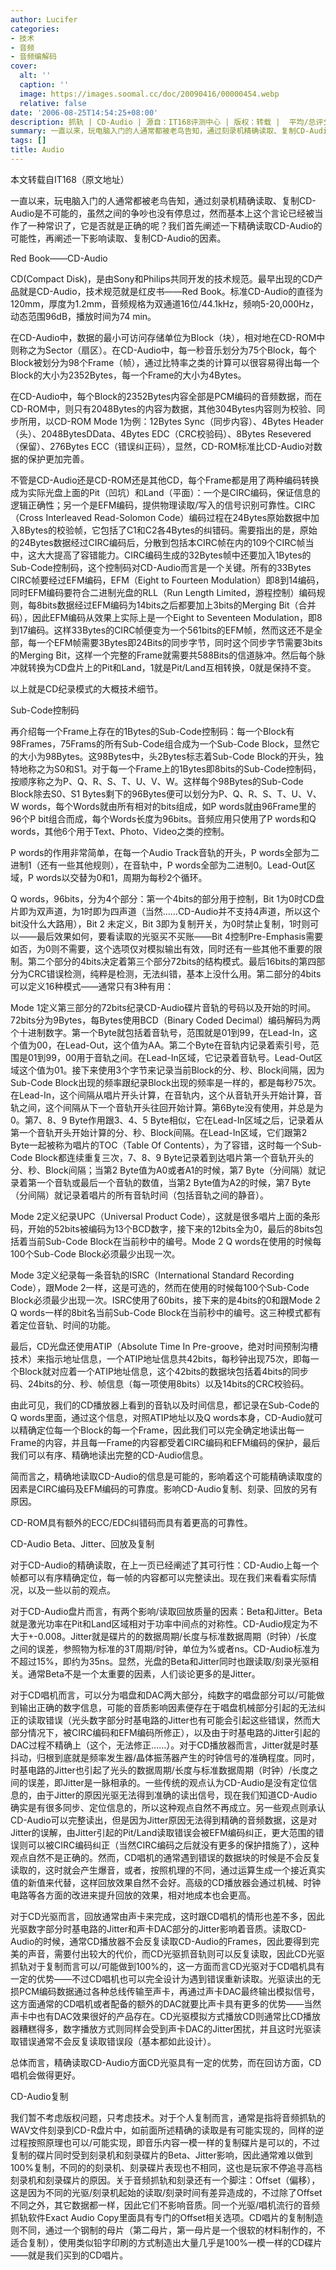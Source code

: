 ```yaml
---
author: Lucifer
categories:
- 技术
- 音频
- 音频编解码
cover:
  alt: ''
  caption: ''
  image: https://images.soomal.cc/doc/20090416/00000454.webp
  relative: false
date: '2006-08-25T14:54:25+08:00'
description: 抓轨 | CD-Audio | 源自：IT168评测中心 | 版权：转载 |  平均/总评分：08.92/107
summary: 一直以来，玩电脑入门的人通常都被老鸟告知，通过刻录机精确读取、复制CD-Audio是不可能的，虽然之间的争吵也没有停息过，然而基本上这个言论已经被当作了一种常识了，它是否就是正确的呢？我们首先在第一页会阐述一下精确读取CD-Audio的可能性，再在第二页阐述一下影响读取、复制CD-Audio的因素。
tags: []
title: Audio
---
```


本文转载自IT168（原文地址）

一直以来，玩电脑入门的人通常都被老鸟告知，通过刻录机精确读取、复制CD-Audio是不可能的，虽然之间的争吵也没有停息过，然而基本上这个言论已经被当作了一种常识了，它是否就是正确的呢？我们首先阐述一下精确读取CD-Audio的可能性，再阐述一下影响读取、复制CD-Audio的因素。

Red Book――CD-Audio

CD(Compact Disk)，是由Sony和Philips共同开发的技术规范。最早出现的CD产品就是CD-Audio，技术规范就是红皮书――Red Book。标准CD-Audio的直径为120mm，厚度为1.2mm，音频规格为双通道16位/44.1kHz，频响5-20,000Hz，动态范围96dB，播放时间为74 min。

在CD-Audio中，数据的最小可访问存储单位为Block（块），相对地在CD-ROM中则称之为Sector（扇区）。在CD-Audio中，每一秒音乐划分为75个Block，每个Block被划分为98个Frame（帧），通过比特率之类的计算可以很容易得出每一个Block的大小为2352Bytes，每一个Frame的大小为4Bytes。

在CD-Audio中，每个Block的2352Bytes内容全部是PCM编码的音频数据，而在CD-ROM中，则只有2048Bytes的内容为数据，其他304Bytes内容则为校验、同步所用，以CD-ROM Mode 1为例：12Bytes Sync（同步内容）、4Bytes Header（头）、2048BytesDData、4Bytes EDC（CRC校验码）、8Bytes Resevered（保留）、276Bytes ECC（错误纠正码），显然，CD-ROM标准比CD-Audio对数据的保护更加完善。

不管是CD-Audio还是CD-ROM还是其他CD，每个Frame都是用了两种编码转换成为实际光盘上面的Pit（凹坑）和Land（平面）：一个是CIRC编码，保证信息的逻辑正确性；另一个是EFM编码，提供物理读取/写入的信号识别可靠性。CIRC（Cross Interleaved Read-Solomon Code）编码过程在24Bytes原始数据中加入8Bytes的校验帧，它包括了C1和C2各4Bytes的纠错码。需要指出的是，原始的24Bytes数据经过CIRC编码后，分散到包括本CIRC帧在内的109个CIRC帧当中，这大大提高了容错能力。CIRC编码生成的32Bytes帧中还要加入1Bytes的Sub-Code控制码，这个控制码对CD-Audio而言是一个关键。所有的33Bytes CIRC帧要经过EFM编码，EFM（Eight to Fourteen Modulation）即8到14编码，同时EFM编码要符合二进制光盘的RLL（Run Length Limited，游程控制）编码规则，每8bits数据经过EFM编码为14bits之后都要加上3bits的Merging Bit（合并码），因此EFM编码从效果上实际上是一个Eight to Seventeen Modulation，即8到17编码。这样33Bytes的CIRC帧便变为一个561bits的EFM帧，然而这还不是全部，每一个EFM帧需要3Bytes即24Bits的同步字节，同时这个同步字节需要3bits的Merging Bit，这样一个完整的Frame就需要共588Bits的信道脉冲。然后每个脉冲就转换为CD盘片上的Pit和Land，1就是Pit/Land互相转换，0就是保持不变。

以上就是CD纪录模式的大概技术细节。

Sub-Code控制码

再介绍每一个Frame上存在的1Bytes的Sub-Code控制码：每一个Block有98Frames，75Frams的所有Sub-Code组合成为一个Sub-Code Block，显然它的大小为98Bytes。这98Bytes中，头2Bytes标志着Sub-Code Block的开头，独特地称之为S0和S1。对于每一个Frame上的1Bytes即8bits的Sub-Code控制码，按顺序称之为P、Q、R、S、T、U、V、W。这样每个98Bytes的Sub-Code Block除去S0、S1 Bytes剩下的96Bytes便可以划分为P、Q、R、S、T、U、V、W words，每个Words就由所有相对的bits组成，如P words就由96Frame里的96个P bit组合而成，每个Words长度为96bits。音频应用只使用了P words和Q words，其他6个用于Text、Photo、Video之类的控制。

P words的作用非常简单，在每一个Audio Track音轨的开头，P words全部为二进制1（还有一些其他规则），在音轨中，P words全部为二进制0。Lead-Out区域，P words以交替为0和1，周期为每秒2个循环。

Q words，96bits，分为4个部分：第一个4bits的部分用于控制，Bit 1为0时CD盘片即为双声道，为1时即为四声道（当然……CD-Audio并不支持4声道，所以这个bit没什么大路用），Bit 2 未定义，Bit 3即为复制开关，为0时禁止复制，1时则可以――最后效果如何，要看读取的光驱买不买账――Bit 4控制Pre-Emphasis需要如否，为0则不需要，这个选项仅对模拟输出有效，同时还有一些其他不重要的限制。第二个部分的4bits决定着第三个部分72bits的结构模式。最后16bits的第四部分为CRC错误检测，纯粹是检测，无法纠错，基本上没什么用。第二部分的4bits可以定义16种模式――通常只有3种有用：

Mode 1定义第三部分的72bits纪录CD-Audio碟片音轨的号码以及开始的时间。72bits分为9Bytes，每Bytes使用BCD（Binary Coded Decimal）编码解码为两个十进制数字。第一个Byte就包括着音轨号，范围就是01到99，在Lead-In，这个值为00，在Lead-Out，这个值为AA。第二个Byte在音轨内记录着索引号，范围是01到99，00用于音轨之间。在Lead-In区域，它记录着音轨号。Lead-Out区域这个值为01。接下来使用3个字节来记录当前Block的分、秒、Block间隔，因为Sub-Code Block出现的频率跟纪录Block出现的频率是一样的，都是每秒75次。在Lead-In，这个间隔从唱片开头计算，在音轨内，这个从音轨开头开始计算，音轨之间，这个间隔从下一个音轨开头往回开始计算。第6Byte没有使用，并总是为0。第7、8、9 Byte作用跟3、4、5 Byte相似，它在Lead-In区域之后，记录着从第一个音轨开头开始计算的分、秒、Block间隔。在Lead-In区域，它们跟第2 Byte一起被称为唱片的TOC（Table Of Contents），为了容错，这时每一个Sub-Code Block都连续重复三次，7、8、9 Byte记录着到达唱片第一个音轨开头的分、秒、Block间隔；当第2 Byte值为A0或者A1的时候，第7 Byte（分间隔）就记录着第一个音轨或最后一个音轨的数值，当第2 Byte值为A2的时候，第7 Byte（分间隔）就记录着唱片的所有音轨时间（包括音轨之间的静音）。

Mode 2定义纪录UPC（Universal Product Code），这就是很多唱片上面的条形码，开始的52bits被编码为13个BCD数字，接下来的12bits全为0，最后的8bits包括着当前Sub-Code Block在当前秒中的编号。Mode 2 Q words在使用的时候每100个Sub-Code Block必须最少出现一次。

Mode 3定义纪录每一条音轨的ISRC（International Standard Recording Code），跟Mode 2一样，这是可选的，然而在使用的时候每100个Sub-Code Block必须最少出现一次。ISRC使用了60bits，接下来的是4bits的0和跟Mode 2 Q words一样的8bit名当前Sub-Code Block在当前秒中的编号。这三种模式都有着定位音轨、时间的功能。

最后，CD光盘还使用ATIP（Absolute Time In Pre-groove，绝对时间预制沟槽技术）来指示地址信息，一个ATIP地址信息共42bits，每秒钟出现75次，即每一个Block就对应着一个ATIP地址信息，这个42bits的数据块包括着4bits的同步码、24bits的分、秒、帧信息（每一项使用8bits）以及14bits的CRC校验码。

由此可见，我们的CD播放器上看到的音轨以及时间信息，都记录在Sub-Code的Q words里面，通过这个信息，对照ATIP地址以及Q words本身，CD-Audio就可以精确定位每一个Block的每一个Frame，因此我们可以完全确定地读出每一Frame的内容，并且每一Frame的内容都受着CIRC编码和EFM编码的保护，最后我们可以有序、精确地读出完整的CD-Audio信息。

简而言之，精确地读取CD-Audio的信息是可能的，影响着这个可能精确读取度的因素是CIRC编码及EFM编码的可靠度。影响CD-Audio复制、刻录、回放的另有原因。

CD-ROM具有额外的ECC/EDC纠错码而具有着更高的可靠性。

CD-Audio Beta、Jitter、回放及复制

对于CD-Audio的精确读取，在上一页已经阐述了其可行性：CD-Audio上每一个帧都可以有序精确定位，每一帧的内容都可以完整读出。现在我们来看看实际情况，以及一些以前的观点。

对于CD-Audio盘片而言，有两个影响/读取回放质量的因素：Beta和Jitter。Beta就是激光功率在Pit和Land区域相对于功率中间点的对称性。CD-Audio规定为不大于+-0.008。Jitter就是碟片的的数据周期/长度与标准数据周期（时钟）/长度之间的误差，参照物为标准的3T周期/时钟，单位为%或者ns。CD-Audio标准为不超过15%，即约为35ns。显然，光盘的Beta和Jitter同时也跟读取/刻录光驱相关。通常Beta不是一个太重要的因素，人们谈论更多的是Jitter。

对于CD唱机而言，可以分为唱盘和DAC两大部分，纯数字的唱盘部分可以/可能做到输出正确的数字信息，可能的音质影响因素便存在于唱盘机械部分引起的无法纠正的读取错误（光头数字部分时基电路的Jitter也有可能会引起这些错误，然而大部分情况下，被CIRC编码和EFM编码所修正），以及由于时基电路的Jitter引起的DAC过程不精确上（这个，无法修正……）。对于CD播放器而言，Jitter就是时基抖动，归根到底就是频率发生器/晶体振荡器产生的时钟信号的准确程度。同时，时基电路的Jitter也引起了光头的数据周期/长度与标准数据周期（时钟）/长度之间的误差，即Jitter是一脉相承的。一些传统的观点认为CD-Audio是没有定位信息的，由于Jitter的原因光驱无法得到准确的读出信号，现在我们知道CD-Audio确实是有很多同步、定位信息的，所以这种观点自然不再成立。另一些观点则承认CD-Audio可以完整读出，但是因为Jitter原因无法得到精确的音频数据，这是对Jitter的误解，由Jitter引起的Pit/Land读取错误会被EFM编码纠正，更大范围的错误则可以被CIRC编码纠正（当然CIRC编码之后就没有更多的保护措施了），这种观点自然不是正确的。然而，CD唱机的通常遇到错误的数据块的时候是不会反复读取的，这时就会产生爆音，或者，按照机理的不同，通过运算生成一个接近真实值的新值来代替，这样回放效果自然不会好。高级的CD播放器会通过机械、时钟电路等各方面的改进来提升回放的效果，相对地成本也会更高。

对于CD光驱而言，回放通常由声卡来完成，这时跟CD唱机的情形也差不多，因此光驱数字部分时基电路的Jitter和声卡DAC部分的Jitter影响着音质。读取CD-Audio的时候，通常CD播放器不会反复读取CD-Audio的Frames，因此要得到完美的声音，需要付出较大的代价，而CD光驱抓音轨则可以反复读取，因此CD光驱抓轨对于复制而言可以/可能做到100%的，这一方面而言CD光驱对于CD唱机具有一定的优势――不过CD唱机也可以完全设计为遇到错误重新读取。光驱读出的无损PCM编码数据通过各种总线传输至声卡，再通过声卡DAC最终输出模拟信号，这方面通常的CD唱机或者配备的额外的DAC就要比声卡具有更多的优势――当然声卡中也有DAC效果很好的产品存在。CD光驱模拟方式播放CD则通常比CD播放器糟糕得多，数字播放方式则同样会受到声卡DAC的Jitter困扰，并且这时光驱读取错误通常不会反复读取错误段（基本都如此设计）。

总体而言，精确读取CD-Audio方面CD光驱具有一定的优势，而在回访方面，CD唱机会做得更好。

CD-Audio复制

我们暂不考虑版权问题，只考虑技术。对于个人复制而言，通常是指将音频抓轨的WAV文件刻录到CD-R盘片中，如前面所述精确的读取是有可能实现的，同样的逆过程按照原理也可以/可能实现，即音乐内容一模一样的复制碟片是可以的，不过复制的碟片同时受到刻录机和刻录碟片的Beta、Jitter影响，因此通常难以做到100%复制，不同的的刻录机、刻录碟片表现也不相同，这也是玩家不停追寻高档刻录机和刻录碟片的原因。关于音频抓轨和刻录还有一个脚注：Offset（偏移），这是因为不同的光驱/刻录机起始的读取/刻录时间有差异造成的，不过除了Offset不同之外，其它数据都一样，因此它们不影响音质。同一个光驱/唱机流行的音频抓轨软件Exact Audio Copy里面具有专门的Offset相关选项。CD唱片的复制制造则不同，通过一个钢制的母片（第二母片，第一母片是一个很软的材料制作的，不适合复制），使用类似铅字印刷的方式制造出大量几乎是100%一模一样的CD碟片――就是我们买到的CD唱片。